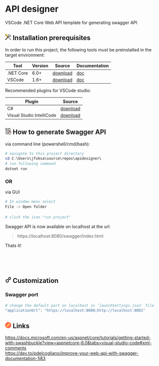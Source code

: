 # API designer

VSCode .NET Core Web API template for generating swagger API

## ![](doc/img/icon_toolbox.png) Installation prerequisites

In order to run this project, the following tools must be preinstalled in the target environment:<br/>

| Tool      | Version | Source                                                  | Documentation                                                    |
|-----------|---------|---------------------------------------------------------|------------------------------------------------------------------|
| .NET Core | 6.0+    | [download](https://dotnet.microsoft.com/en-us/download) | [doc](https://docs.microsoft.com/en-us/dotnet/core/introduction) |
| VSCode    | 1.6+    | [download](https://code.visualstudio.com/download)      | [doc](https://docs.docker.com/get-started/)                      |

Recommended plugins for VSCode studio:

| Plugin                    | Source                                                                                                 |
|---------------------------|--------------------------------------------------------------------------------------------------------|
| C#                        | [download](https://marketplace.visualstudio.com/items?itemName=ms-dotnettools.csharp)                  |
| Visual Studio IntelliCode | [download](https://marketplace.visualstudio.com/items?itemName=VisualStudioExptTeam.vscodeintellicode) |

## ![](doc/img/icon_manual.png) How to generate Swagger API

via command line (powershell/cmd/bash):
```powershell
# navigate to this project directory
cd C:\Users\jfuksa\source\repos\apidesigner\
# run following command
dotnet run
```

### OR

via GUI
```powershell
# In window menu select 
File -> Open folder

# click the icon "run project"
```

Swagger API is now available on localhost at the url:
> https://localhost:8080/swagger/index.html

Thats it!

<br/>
<br/>
<br/>

## ![](doc/img/icon_automation.png) Customization
### Swagger port
```powershell
# change the default port on localhost in 'launchSettings.json' file
"applicationUrl": "https://localhost:8080;http://localhost:8081"
```

## ![](doc/img/icon_links.png) Links

https://docs.microsoft.com/en-us/aspnet/core/tutorials/getting-started-with-swashbuckle?view=aspnetcore-6.0&tabs=visual-studio-code#xml-comments  
https://dev.to/pdelcogliano/improve-your-web-api-with-swagger-documentation-1j83

